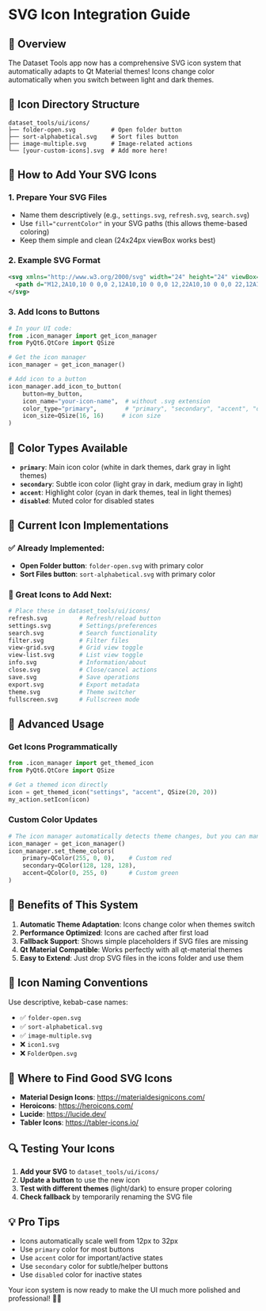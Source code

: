 # SVG Icon Integration Guide

## 🎨 Overview

The Dataset Tools app now has a comprehensive SVG icon system that automatically adapts to Qt Material themes! Icons change color automatically when you switch between light and dark themes.

## 📁 Icon Directory Structure

```
dataset_tools/ui/icons/
├── folder-open.svg          # Open folder button
├── sort-alphabetical.svg    # Sort files button  
├── image-multiple.svg       # Image-related actions
└── [your-custom-icons].svg  # Add more here!
```

## 🎯 How to Add Your SVG Icons

### 1. **Prepare Your SVG Files**
- Name them descriptively (e.g., `settings.svg`, `refresh.svg`, `search.svg`)
- Use `fill="currentColor"` in your SVG paths (this allows theme-based coloring)
- Keep them simple and clean (24x24px viewBox works best)

### 2. **Example SVG Format**
```svg
<svg xmlns="http://www.w3.org/2000/svg" width="24" height="24" viewBox="0 0 24 24" fill="currentColor">
  <path d="M12,2A10,10 0 0,0 2,12A10,10 0 0,0 12,22A10,10 0 0,0 22,12A10,10 0 0,0 12,2Z" />
</svg>
```

### 3. **Add Icons to Buttons**
```python
# In your UI code:
from .icon_manager import get_icon_manager
from PyQt6.QtCore import QSize

# Get the icon manager
icon_manager = get_icon_manager()

# Add icon to a button
icon_manager.add_icon_to_button(
    button=my_button,
    icon_name="your-icon-name",  # without .svg extension
    color_type="primary",        # "primary", "secondary", "accent", "disabled"
    icon_size=QSize(16, 16)     # icon size
)
```

## 🎨 Color Types Available

- **`primary`**: Main icon color (white in dark themes, dark gray in light themes)
- **`secondary`**: Subtle icon color (light gray in dark, medium gray in light) 
- **`accent`**: Highlight color (cyan in dark themes, teal in light themes)
- **`disabled`**: Muted color for disabled states

## 🔧 Current Icon Implementations

### ✅ Already Implemented:
- **Open Folder button**: `folder-open.svg` with primary color
- **Sort Files button**: `sort-alphabetical.svg` with primary color

### 🎯 Great Icons to Add Next:
```bash
# Place these in dataset_tools/ui/icons/
refresh.svg         # Refresh/reload button
settings.svg        # Settings/preferences  
search.svg          # Search functionality
filter.svg          # Filter files
view-grid.svg       # Grid view toggle
view-list.svg       # List view toggle
info.svg            # Information/about
close.svg           # Close/cancel actions
save.svg            # Save operations
export.svg          # Export metadata
theme.svg           # Theme switcher
fullscreen.svg      # Fullscreen mode
```

## 🚀 Advanced Usage

### Get Icons Programmatically
```python
from .icon_manager import get_themed_icon
from PyQt6.QtCore import QSize

# Get a themed icon directly
icon = get_themed_icon("settings", "accent", QSize(20, 20))
my_action.setIcon(icon)
```

### Custom Color Updates
```python
# The icon manager automatically detects theme changes, but you can manually update:
icon_manager = get_icon_manager()
icon_manager.set_theme_colors(
    primary=QColor(255, 0, 0),    # Custom red
    secondary=QColor(128, 128, 128),
    accent=QColor(0, 255, 0)      # Custom green
)
```

## 🎯 Benefits of This System

1. **Automatic Theme Adaptation**: Icons change color when themes switch
2. **Performance Optimized**: Icons are cached after first load
3. **Fallback Support**: Shows simple placeholders if SVG files are missing
4. **Qt Material Compatible**: Works perfectly with all qt-material themes
5. **Easy to Extend**: Just drop SVG files in the icons folder and use them

## 📝 Icon Naming Conventions

Use descriptive, kebab-case names:
- ✅ `folder-open.svg`
- ✅ `sort-alphabetical.svg` 
- ✅ `image-multiple.svg`
- ❌ `icon1.svg`
- ❌ `FolderOpen.svg`

## 🎨 Where to Find Good SVG Icons

- **Material Design Icons**: https://materialdesignicons.com/
- **Heroicons**: https://heroicons.com/
- **Lucide**: https://lucide.dev/
- **Tabler Icons**: https://tabler-icons.io/

## 🔍 Testing Your Icons

1. **Add your SVG** to `dataset_tools/ui/icons/`
2. **Update a button** to use the new icon
3. **Test with different themes** (light/dark) to ensure proper coloring
4. **Check fallback** by temporarily renaming the SVG file

## 💡 Pro Tips

- Icons automatically scale well from 12px to 32px
- Use `primary` color for most buttons
- Use `accent` color for important/active states  
- Use `secondary` color for subtle/helper buttons
- Use `disabled` color for inactive states

Your icon system is now ready to make the UI much more polished and professional! 🎨✨